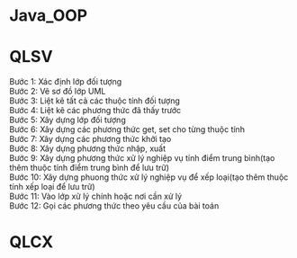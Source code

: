 # Java_OOP
# QLSV
Bước 1: Xác định lớp đối tượng</br>
Bước 2: Vẽ sơ đồ lớp UML</br>
Bước 3: Liệt kê tất cả các thuộc tính đối tượng</br>
Bước 4: Liệt kê các phương thức đã thấy trước</br>
Bước 5: Xây dựng lớp đối tượng</br>
Bước 6: Xây dựng các phương thức get, set cho từng thuộc tính</br>
Bước 7: Xây dựng các phương thức khởi tạo</br>
Bước 8: Xây dựng phương thức nhập, xuất</br>
Bước 9: Xây dựng phương thức xử lý nghiệp vụ tính điểm trung bình(tạo thêm thuộc tính điểm trung bình để lưu trữ)</br>
Bước 10: Xây dựng phuong thức xử lý nghiệp vụ để xếp loại(tạo thêm thuộc tính xếp loại để lưu trữ)</br>
Bước 11: Vào lớp xử lý chính hoặc nơi cần xử lý</br>
Bước 12: Gọi các phương thức theo yêu cầu của bài toán</br>
# QLCX
